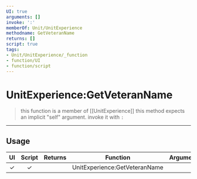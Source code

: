 ```yaml
---
UI: true
arguments: []
invoke: ':'
memberOf: Unit/UnitExperience
methodname: GetVeteranName
returns: []
script: true
tags:
- Unit/UnitExperience/_function
- function/UI
- function/script
---
```

# UnitExperience:GetVeteranName
> this function is a member of [[UnitExperience]]
> this method expects an implicit "self" argument. invoke it with `:`
-----
## Usage
|  UI | Script | Returns | Function | Arguments |
|:---:|:------:|-------:|:--------:|:---------|
|✓|✓||UnitExperience:GetVeteranName||
